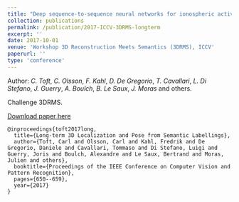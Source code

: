 ```yaml
---
title: "Deep sequence-to-sequence neural networks for ionospheric activity map prediction"
collection: publications
permalink: /publication/2017-ICCV-3DRMS-longterm
excerpt: ''
date: 2017-10-01
venue: 'Workshop 3D Reconstruction Meets Semantics (3DRMS), ICCV'
paperurl: ''
type: 'conference'
---
```


Author: *C. Toft*, *C. Olsson*, *F. Kahl*, *D. De Gregorio*, *T. Cavallari*, *L. Di Stefano*, *J. Guerry*, *A. Boulch*, *B. Le Saux*, *J. Moras* and others.

Challenge 3DRMS.

[Download paper here](https://aboulch.github.io/files/2017-ICCV-3DRMS-LT.pdf)

```
@inproceedings{toft2017long,
  title={Long-term 3D Localization and Pose from Semantic Labellings},
  author={Toft, Carl and Olsson, Carl and Kahl, Fredrik and De Gregorio, Daniele and Cavallari, Tommaso and Di Stefano, Luigi and Guerry, Joris and Boulch, Alexandre and Le Saux, Bertrand and Moras, Julien and others},
  booktitle={Proceedings of the IEEE Conference on Computer Vision and Pattern Recognition},
  pages={650--659},
  year={2017}
}
```
